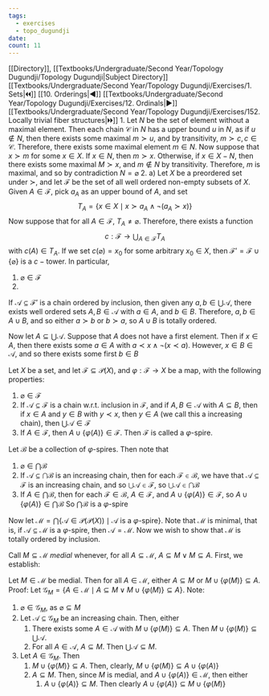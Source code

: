 ```yaml
---
tags:
  - exercises
  - topo_dugundji
date: 
count: 11
---
```

[[Directory]], [[Textbooks/Undergraduate/Second Year/Topology Dugundji/Topology Dugundji|Subject Directory]]
[[Textbooks/Undergraduate/Second Year/Topology Dugundji/Exercises/1. Sets|🞀🞀]] [[10. Orderings|◀]] [[Textbooks/Undergraduate/Second Year/Topology Dugundji/Exercises/12. Ordinals|▶]] [[Textbooks/Undergraduate/Second Year/Topology Dugundji/Exercises/152. Locally trivial fiber structures|🞂🞂]]
1. 
Let $N {}$ be the set of element without a maximal element. Then each chain ${} \mathcal{C} {}$ in ${} N {}$ has a upper bound $u {}$ in ${} N$, as if ${} u \notin N {}$, then there exists some maximal $m\succ u$, and by transitivity, ${} m \succ c, c \in \mathcal{C} {}$. Therefore, there exists some maximal element ${} m \in N {}$. Now suppose that $x \succ m$ for some ${} x \in X {}$. If ${} x \in N {}$, then ${} m \succ x {}$. Otherwise, if ${} x \in X-N {}$, then there exists some maximal ${} M \succ x {}$, and ${} m \notin N {}$ by transitivity. Therefore, $m$ is maximal, and so by contradiction ${} N=\varnothing {}$
2. 
a)
Let $X {}$ be a preordered set under ${} \succ$, and let ${} \mathscr{F} {}$ be the set of all well ordered non-empty subsets of $X {}$. Given ${} A \in \mathscr{F} {}$, pick ${} a_{A} {}$ as an upper bound of $A$, and set
$$
T_{A}=\{ x \in X \mid  x \succ a_{A} \wedge \neg(a_{A}  \succ  x)  \}
$$
Now suppose that for all ${} A \in \mathscr{F} {}$, ${} T_{A}\neq  \varnothing  {}$. Therefore, there exists a function
$$
c: \mathscr{F} \to{}\bigcup_{A\in \mathscr{F}}T_{A}
$$
with ${} c(A) \in T_{A} {}$. If we set ${} c(\varnothing )=x_{0} {}$ for some arbitrary ${} x_{0} \in X {}$, then ${} \mathscr{F}' =\mathscr{F} \cup \{  \varnothing  \} {}$ is a $c- {}$tower. In particular, 
1. ${} \varnothing  \in \mathscr{F} {}$
2. 
If ${} \mathscr{A} \subseteq \mathscr{F}' {}$ is a chain ordered by inclusion, then given any ${} a,\, b \in \bigcup \mathscr{A} {}$, there exists well ordered sets ${} A,\, B \in \mathscr{A} {}$ with ${} a \in A {}$, and ${} b \in B {}$. Therefore, ${} a,\, b \in  A \cup B {}$, and so either ${} a \succ b {}$ or ${} b \succ a {}$, so ${} A \cup  B {}$ is totally ordered. 

Now let ${} A \subseteq  \bigcup \mathscr{A} {}$. Suppose that $A$ does not have a first element. Then if ${} x \in A {}$, then there exists some ${} a \in A {}$ with ${} a \prec x \wedge \neg (x \prec a) {}$. However, ${} x \in B \in \mathscr{A} {}$, and so there exists some first ${} b \in B {}$

Let $X$ be a set, and let ${} \mathscr{F} \subseteq \mathscr{P}(X) {}$, and ${} \varphi: \mathscr{F}\to{}X {}$ be a map, with the following properties:
1. ${} \varnothing  \in \mathscr{F} {}$
2. If ${} \mathscr{A} \subseteq \mathscr{F} {}$ is a chain w.r.t. inclusion in $\mathscr{F}$, and if ${} A ,\, B \in \mathscr{A} {}$ with ${} A \subseteq B {}$, then if ${} x \in A {}$ and ${} y \in B {}$ with ${} y \prec x {}$, then ${} y \in A {}$ (we call this a increasing chain), then ${} \bigcup \mathscr{A} \in \mathscr{F} {}$
3. If ${} A \in \mathscr{F} {}$, then ${} A \cup \{ \varphi(A) \} \in \mathscr{F} {}$.
Then $\mathscr{F}$ is called a $\varphi$-spire. 

Let $\mathscr{B}$ be a collection of $\varphi$-spires. Then note that
1. ${} \varnothing \in \bigcap \mathscr{B} {}$
2. If ${} \mathscr{A} \subseteq  \bigcap  \mathscr{B} {}$ is an increasing chain, then for each ${} \mathscr{F} \in \mathscr{B} {}$, we have that ${} \mathscr{A} \subseteq \mathscr{F} {}$ is an increasing chain, and so ${} \bigcup \mathscr{A} \in \mathscr{F} {}$, so ${} \bigcup \mathscr{A} \in \bigcap \mathscr{B} {}$
3. If ${} A \in \bigcap \mathscr{B} {}$, then for each ${} \mathscr{F} \in \mathscr{B} {}$, ${} A \in \mathscr{F} {}$, and ${} A \cup  \{ \varphi(A) \} \in \mathscr{F} {}$, so ${} A \cup \{ \varphi(A) \} \in \bigcap \mathscr{B} {}$
So ${} \bigcap \mathscr{B} {}$ is a $\varphi$-spire

Now let ${} \mathscr{M}= \bigcap \{ \mathscr{A} \in \mathscr{P}(\mathscr{P}(X))\mid \mathscr{A} \text{ is a }\varphi \text{-spire} \} {}$. Note that $\mathscr{M}$ is minimal, that is, if ${} \mathscr{A} \subseteq \mathscr{M} {}$ is a $\varphi$-spire, then $\mathscr{A}=\mathscr{M} {}$. Now we wish to show that $\mathscr{M}$ is totally ordered by inclusion. 

Call ${} M \subseteq  \mathscr{M} {}$ *medial* whenever, for all ${} A \subseteq  \mathscr{M} {}$, ${} A \subseteq  M \vee M \subseteq A {}$. First, we establish:

Let ${} M \in \mathscr{M} {}$ be medial. Then for all ${} A \in \mathscr{M} {}$, either ${} A \subseteq M {}$ or ${} M \cup \{ \varphi(M) \} \subseteq A {}$.
Proof:
Let ${} \mathscr{G}_{M}=\{ A \in \mathscr{M} \mid  A \subseteq M \vee  M \cup \{ \varphi(M) \} \subseteq A \} {}$. Note:
1. ${} \varnothing \in \mathscr{G}_{M} {}$, as ${} \varnothing  \subseteq M {}$
2. Let ${} \mathscr{A} \subseteq \mathscr{G}_{M} {}$ be an increasing chain. Then, either
	1. There exists some ${} A \in \mathscr{A} {}$ with ${} M \cup \{ \varphi(M) \} \subseteq A {}$. Then ${} M \cup  \{  \varphi(M) \} \subseteq \bigcup \mathscr{A} {}$.
	2. For all ${} A \in \mathscr{A} {}$, ${} A \subseteq M {}$. Then ${} \bigcup \mathscr{A} \subseteq M {}$.
3. Let ${} A \in \mathscr{G}_{M} {}$. Then
	1. ${} M \cup \{ \varphi(M) \} \subseteq A {}$. Then, clearly, ${} M \cup \{ \varphi(M) \} \subseteq A \cup \{ \varphi(A) \} {}$
	2. ${} A \subseteq M {}$. Then, since $M$ is medial, and ${} A \cup \{ \varphi (A) \} \in \mathscr{M} {}$, then either
		1. ${} A \cup \{ \varphi(A) \} \subseteq M {}$. Then clearly ${} A \cup \{ \varphi(A) \} \subseteq M \cup \{ \varphi(M) \} {}$